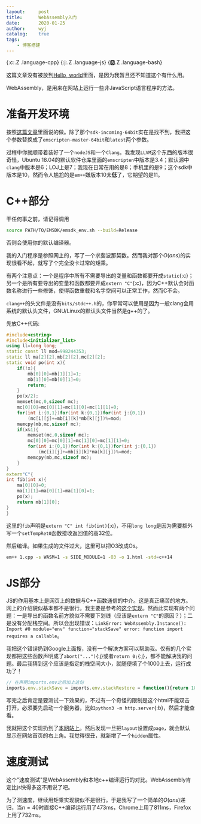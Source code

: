```yaml
---
layout:		post
title:		WebAssembly入门
date:		2020-01-25
author:		wyj
catalog:	true
tags:
    - 博客搭建
---
```


{:c:.Z .language-cpp}
{:j:.Z .language-js}
{:b:.Z .language-bash}

这篇文章没有被放到[Hello, world](/2019/11/16/Hello-world/)里面，是因为我暂且还不知道这个有什么用。

WebAssembly，是用来在网站上运行一些非JavaScript语言程序的方法。

#  准备开发环境

按照[这篇文章](https://medium.com/@tdeniffel/pragmatic-compiling-from-c-to-webassembly-a-guide-a496cc5954b8)里面说的做。除了那个`sdk-incoming-64bit`实在是找不到，我把这个参数替换成了`emscripten-master-64bit`和`latest`两个参数。

过程中你就顺带着装好了一个`nodeJS`和一个`Clang`。我发现`LLVM`这个东西的版本很奇怪，Ubuntu 18.04的默认软件仓库里面的`emscripten`中版本是3.4；默认源中`clang`中版本是6；LOJ上是7；我现在日常在用的是8；手机里的是9；这个sdk中版本是10，然而令人尴尬的是`em++`嫌版本10太**低**了，它期望的是11。

# C++部分

干任何事之前，请记得调用
```bash
source PATH/TO/EMSDK/emsdk_env.sh --build=Release
```
否则会使用你的默认编译器。

我的入门程序是参照网上的，写了一个求斐波那契数。然而我对那个$O(ans)$的实现很看不起，就写了个完全没卡过常的矩乘。

有两个注意点：一个是程序中所有不需要导出的变量和函数都要开成`static`{:c}；另一个是所有要导出的变量和函数都要开成`extern "C"`{:c}，因为C++默认会对函数名称进行一些修饰，使得函数重载和名字空间可以正常工作，然而C不会。

`clang++`的头文件是没有`bits/stdc++.h`的，你平常可以使用是因为一般clang会用系统的默认头文件，GNU/Linux的默认头文件当然是g++的了。

先放C++代码:
```cpp
#include<cstring>
#include<initializer_list>
using ll=long long;
static const ll mod=998244353;
static ll ma[2][2],mb[2][2],mc[2][2];
static void po(int x){
	if(!x){
		mb[0][0]=mb[1][1]=1;
		mb[1][0]=mb[0][1]=0;
		return;
	}
	po(x/2);
	memset(mc,0,sizeof mc);
	mc[0][0]=mc[0][1]=mc[1][0]=mc[1][1]=0;
	for(int i:{0,1})for(int k:{0,1})for(int j:{0,1})
		(mc[i][j]+=mb[i][k]*mb[k][j])%=mod;
	memcpy(mb,mc,sizeof mc);
	if(x&1){
		memset(mc,0,sizeof mc);
		mc[0][0]=mc[0][1]=mc[1][0]=mc[1][1]=0;
		for(int i:{0,1})for(int k:{0,1})for(int j:{0,1})
			(mc[i][j]+=mb[i][k]*ma[k][j])%=mod;
		memcpy(mb,mc,sizeof mc);
	}
}
extern"C"{
int fib(int x){
	ma[0][0]=0;
	ma[1][1]=ma[0][1]=ma[1][0]=1;
	po(x);
	return mb[1][0];
}
}
```
这里的`fib`声明是`extern "C" int fib(int)`{:c}，不用`long long`是因为需要额外写一个`setTempRet0`函数接收返回值的高32位。

然后编译。如果生成的文件过大，这里可以把O3改成Os。
```bash
em++ 1.cpp -s WASM=1 -s SIDE_MODULE=1 -O3 -o 1.html -std=c++14
```

# JS部分

JS的作用基本上是网页上的数据与C++函数通信的中介。这是真正痛苦的地方。网上的介绍貌似基本都不是很行。我主要是参考的[这个实现](https://www.cnblogs.com/y-y-y-y/p/9897154.html)。然而此实现有两个问题：一是导出的函数名前方貌似不需要下划线（应该是`extern "C"`的原因？）；二是没有分配栈空间。所以会出现错误：`LinkError: WebAssembly.Instance(): Import #0 module="env" function="stackSave" error: function import requires a callable`。

我把这个错误扔到Google上面搜，没有一个解决方案可以帮助我。仅有的几个实现都把这些函数声明成了`abort("...")`{:j}或者`return 0;`{:j}，都不能解决我的问题。最后我猜到这个应该是指定的栈空间大小，就随便填了个$1000$上去，运行成功了！
```js
// 在声明imports.env之后加上这句
imports.env.stackSave = imports.env.stackRestore = function(){return 1000;};
```

写完之后肯定是要测试一下效果的，不过有一个奇怪的限制是这个html不能双击打开，必须要先启动一个服务器，比如`python3 -m http.server`{:b}，然后才能查看。

我就把这个实现扔到了[本网站上](/wasm_test)。然后发现一旦把`layout`设置成`page`，就会默认显示在网站首页的右上角。我觉得很丑，就新增了一个`hidden`属性。

# 速度测试

这个"速度测试"是WebAssembly和本地c++编译运行的对比。WebAssembly肯定比js快得多这不用说了吧。

为了测速度，继续用矩乘实现貌似不是很行。于是我写了一个简单的$O(ans)$递归，当$n=40$时直接C++编译运行用了473ms，Chrome上用了811ms，Firefox上用了732ms。
